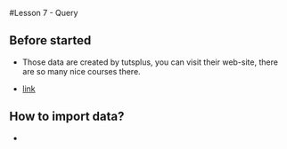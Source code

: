 #Lesson 7 - Query

## Before started

- Those data are created by tutsplus, you can visit their web-site, there are so many nice courses there.

- [link](https://code.tutsplus.com)

## How to import data?

- 